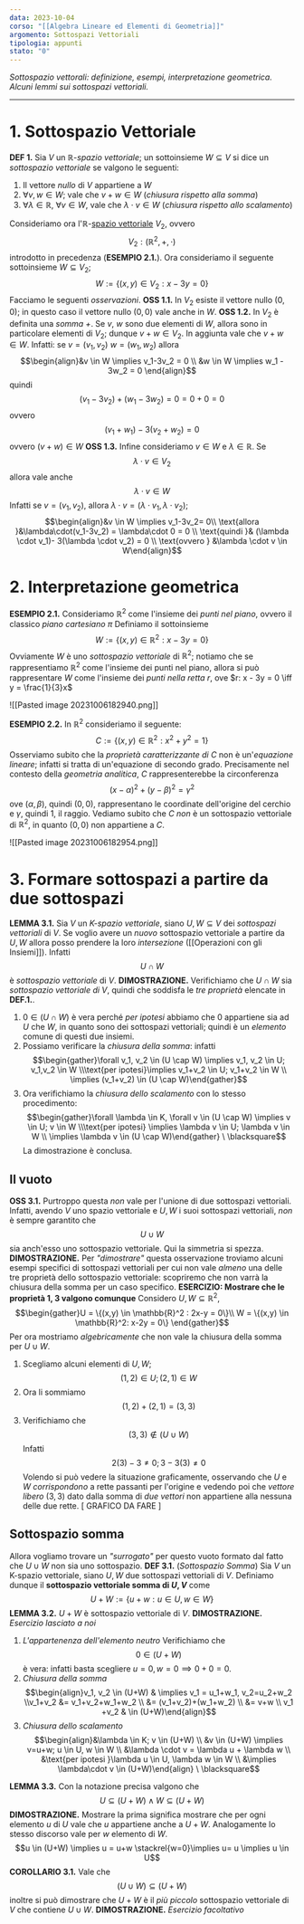 ```yaml
---
data: 2023-10-04
corso: "[[Algebra Lineare ed Elementi di Geometria]]"
argomento: Sottospazi Vettoriali
tipologia: appunti
stato: "0"
---
```

*Sottospazio vettorali: definizione, esempi, interpretazione geometrica. Alcuni lemmi sui sottospazi vettoriali.*
- - -
# 1. Sottospazio Vettoriale
**DEF 1.** Sia $V$ un $\mathbb{R}$-*spazio vettoriale*; un sottoinsieme $W \subseteq V$ si dice un *sottospazio vettoriale* se valgono le seguenti:
1. Il vettore *nullo* di $V$ appartiene a $W$
2. $\forall v,w \in W$; vale che $v+w \in W$ (*chiusura rispetto alla somma*)
3. $\forall \lambda \in \mathbb{R}$, $\forall v \in W$, vale che $\lambda \cdot v \in W$ (*chiusura rispetto allo scalamento*)

Consideriamo ora l'$\mathbb{R}$-[spazio vettoriale](Spazi%20Vettoriali)  $V_2$, ovvero $$V_2: (\mathbb{R}^2, +, \cdot)$$introdotto in precedenza (**ESEMPIO 2.1.**).
Ora consideriamo il seguente sottoinsieme $W \subseteq V_2$; $$W := \{(x,y) \in V_2: x-3y=0\}$$
Facciamo le seguenti *osservazioni*. 
**OSS 1.1.** In $V_2$ esiste il vettore nullo $(0,0)$; in questo caso il vettore nullo $(0,0)$ vale anche in $W$.
**OSS 1.2.** In $V_2$ è definita una *somma $+$*. Se $v$, $w$ sono due elementi di $W$, allora sono in particolare elementi di $V_2$; dunque $v +w \in V_2$. In aggiunta vale che $v+w \in W$. Infatti: se $v = (v_1, v_2)$ $w=(w_1, w_2)$ allora $$\begin{align}&v \in W \implies v_1-3v_2 = 0 \\ &w \in W \implies w_1 - 3w_2 = 0 \end{align}$$quindi $$(v_1-3v_2) + (w_1-3w_2) = 0 = 0+0 = 0$$ovvero $$(v_1+w_1)-3(v_2+w_2) = 0$$ovvero $(v+w) \in W$
**OSS 1.3.** Infine consideriamo $v \in W$ e $\lambda \in \mathbb{R}$. Se $$\lambda \cdot v \in V_2$$allora vale anche $$\lambda \cdot v \in W$$
Infatti se $v = (v_1, v_2)$, allora $\lambda \cdot v = (\lambda \cdot v_1, \lambda \cdot v_2)$; $$\begin{align}&v \in W \implies v_1-3v_2= 0\\ \text{allora }&\lambda\cdot(v_1-3v_2) = \lambda\cdot 0 = 0 \\ \text{quindi }& (\lambda \cdot v_1)- 3(\lambda \cdot v_2) = 0 \\ \text{ovvero } &\lambda \cdot v \in W\end{align}$$

# 2. Interpretazione geometrica
**ESEMPIO 2.1.** Consideriamo $\mathbb{R}^2$ come l'insieme dei *punti nel piano*, ovvero il classico *piano cartesiano $\pi$*
Definiamo il sottoinsieme $$W := \{(x,y) \in \mathbb{R}^2: x-3y = 0\}$$
Ovviamente $W$ è uno *sottospazio vettoriale* di $\mathbb{R}^2$; notiamo che se rappresentiamo $\mathbb{R}^2$ come l'insieme dei punti nel piano, allora si può rappresentare $W$ come l'insieme dei *punti nella retta $r$*, ove $r: x - 3y = 0 \iff y = \frac{1}{3}x$

![[Pasted image 20231006182940.png]]

**ESEMPIO 2.2.** In $\mathbb{R}^2$ consideriamo il seguente: $$C := \{(x,y) \in \mathbb{R}^2 : x^2+y^2 = 1\}$$
Osserviamo subito che la *proprietà caratterizzante di $C$* non è un'*equazione lineare*; infatti si tratta di un'equazione di secondo grado.
Precisamente nel contesto della *geometria analitica*, $C$ rappresenterebbe la circonferenza $$(x-\alpha)^2+(y-\beta)^2 = \gamma^2$$ove $(\alpha, \beta)$, quindi $(0,0)$, rappresentano le coordinate dell'origine del cerchio e $\gamma$, quindi $1$, il raggio.
Vediamo subito che $C$ *non* è un sottospazio vettoriale di $\mathbb{R}^2$, in quanto $(0,0)$ non appartiene a $C$.

![[Pasted image 20231006182954.png]]

# 3. Formare sottospazi a partire da due sottospazi
**LEMMA 3.1.** Sia $V$ un *K-spazio vettoriale*, siano $U, W \subseteq V$ dei *sottospazi vettoriali* di $V$.
Se voglio avere un *nuovo* sottospazio vettoriale a partire da $U, W$ allora posso prendere la loro *intersezione* ([[Operazioni con gli Insiemi]]). Infatti $$U\cap W$$è *sottospazio vettoriale* di $V$.
**DIMOSTRAZIONE.**
Verifichiamo che $U \cap W$ sia *sottospazio vettoriale di* $V$, quindi che soddisfa le *tre proprietà* elencate in **DEF.1.**.
1. $0 \in (U \cap W)$ è vera perché *per ipotesi* abbiamo che $0$ appartiene sia ad $U$ che $W$, in quanto sono dei sottospazi vettoriali; quindi è un *elemento* comune di questi due insiemi.
2. Possiamo verificare la *chiusura della somma*: infatti $$\begin{gather}\forall v_1, v_2 \in (U \cap W) \implies v_1, v_2 \in U; v_1,v_2 \in W \\\text{per ipotesi}\implies v_1+v_2 \in U; v_1+v_2 \in W \\ \implies (v_1+v_2) \in (U \cap W)\end{gather}$$
3. Ora verifichiamo la *chiusura dello scalamento* con lo stesso procedimento: $$\begin{gather}\forall \lambda \in K, \forall v \in (U \cap W) \implies v \in U; v \in W \\\text{per ipotesi} \implies \lambda v \in U; \lambda v \in W \\ \implies \lambda v \in (U \cap W)\end{gather}  \ \blacksquare$$
La dimostrazione è conclusa.
## Il vuoto
**OSS 3.1.** Purtroppo questa *non* vale per l'unione di due sottospazi vettoriali.
Infatti, avendo $V$ uno spazio vettoriale e $U, W$ i suoi sottospazi vettoriali, *non* è sempre garantito che $$U \cup W$$sia anch'esso uno sottospazio vettoriale. Qui la simmetria si spezza.
**DIMOSTRAZIONE.** Per *"dimostrare"* questa osservazione troviamo alcuni esempi specifici di sottospazi vettoriali per cui non vale *almeno* una delle tre proprietà dello sottospazio vettoriale: scopriremo che non varrà la chiusura della somma per un caso specifico.
**ESERCIZIO: Mostrare che le proprietà 1, 3 valgono comunque**
Considero $U, W \subseteq \mathbb{R}^2$, $$\begin{gather}U = \{(x,y) \in \mathbb{R}^2 : 2x-y = 0\}\\ W = \{(x,y) \in \mathbb{R}^2: x-2y = 0\} \end{gather}$$Per ora mostriamo *algebricamente* che non vale la chiusura della somma per $U \cup W$.
1. Scegliamo alcuni elementi di $U, W$; $$(1,2) \in U; (2, 1) \in W$$
2. Ora li sommiamo $$(1,2)+(2,1) = (3,3)$$
3. Verifichiamo che $$(3,3) \not \in (U \cup W)$$Infatti $$2(3)-3 \neq 0; 3-3(3) \neq 0$$
Volendo si può vedere la situazione graficamente, osservando che $U$ e $W$ *corrispondono* a rette passanti per l'origine e vedendo poi che *vettore libero* $(3,3)$ dato dalla somma di *due vettori* non appartiene alla nessuna delle due rette.
[ GRAFICO DA FARE ]
## Sottospazio somma 
Allora vogliamo trovare un *"surrogato"* per questo vuoto formato dal fatto che $U \cup W$ non sia uno sottospazio.
**DEF 3.1.** (*Sottospazio Somma*)
Sia $V$ un K-spazio vettoriale, siano $U, W$ due sottospazi vettoriali di $V$.
Definiamo dunque il **sottospazio vettoriale somma di $U, V$** come $$U +W := \{u+w: u \in U, w \in W\}$$
**LEMMA 3.2.** $U+W$ è sottospazio vettoriale di $V$.
**DIMOSTRAZIONE.** *Esercizio lasciato a noi*
1. *L'appartenenza dell'elemento neutro*
   Verifichiamo che $$0 \in (U+W)$$è vera: infatti basta scegliere $u = 0, w=0 \implies 0+0 = 0$.
2. *Chiusura della somma*$$\begin{align}v_1, v_2 \in (U+W) & \implies v_1 = u_1+w_1, v_2=u_2+w_2 \\v_1+v_2 &= v_1+v_2+w_1+w_2 \\ &= (v_1+v_2)+(w_1+w_2) \\ &= v+w \\ v_1 +v_2 & \in (U+W)\end{align}$$
3. *Chiusura dello scalamento* $$\begin{align}&\lambda \in K; v \in (U+W) \\ &v \in (U+W) \implies v=u+w; u \in U, w \in W \\ &\lambda \cdot v = \lambda u + \lambda w \\ &\text{per ipotesi }\lambda u \in U, \lambda w \in W \\ &\implies \lambda\cdot v \in (U+W)\end{align} \ \blacksquare$$

**LEMMA 3.3.** Con la notazione precisa valgono che $$U \subseteq (U+W) \land W \subseteq (U+W)$$
**DIMOSTRAZIONE.** Mostrare la prima significa mostrare che per ogni elemento $u$ di $U$ vale che $u$ appartiene anche a $U+W$. Analogamente lo stesso discorso vale per $w$ elemento di $W$. $$u \in (U+W)  \implies u = u+w \stackrel{w=0}\implies u= u \implies u \in U$$
**COROLLARIO 3.1.** Vale che $$(U \cup W) \subseteq (U+W)$$inoltre si può dimostrare che $U+W$ è il *più piccolo* sottospazio vettoriale di $V$ che contiene $U \cup W$. 
**DIMOSTRAZIONE.** *Esercizio facoltativo*